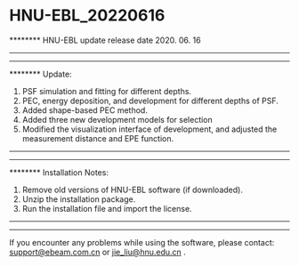 # HNU-EBL_20220616
******** HNU-EBL update release date 2020. 06. 16
***
***
******** Update:

1. PSF simulation and fitting for different depths.
2. PEC, energy deposition, and development for different depths of PSF.
3. Added shape-based PEC method.
4. Added three new development models for selection 
5. Modified the visualization interface of development, and adjusted the measurement distance and EPE function.

***
***
******** Installation Notes:

1. Remove old versions of HNU-EBL software (if downloaded).
2. Unzip the installation package.
3. Run the installation file and import the license.

***
***

If you encounter any problems while using the software, please contact:   support@ebeam.com.cn   or   jie_liu@hnu.edu.cn .
